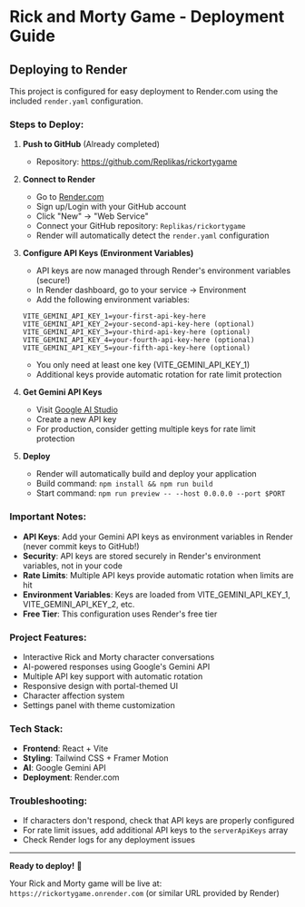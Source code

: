 # Rick and Morty Game - Deployment Guide

## Deploying to Render

This project is configured for easy deployment to Render.com using the included `render.yaml` configuration.

### Steps to Deploy:

1. **Push to GitHub** (Already completed)
   - Repository: https://github.com/Replikas/rickortygame

2. **Connect to Render**
   - Go to [Render.com](https://render.com)
   - Sign up/Login with your GitHub account
   - Click "New" → "Web Service"
   - Connect your GitHub repository: `Replikas/rickortygame`
   - Render will automatically detect the `render.yaml` configuration

3. **Configure API Keys (Environment Variables)**
   - API keys are now managed through Render's environment variables (secure!)
   - In Render dashboard, go to your service → Environment
   - Add the following environment variables:
   
   ```
   VITE_GEMINI_API_KEY_1=your-first-api-key-here
   VITE_GEMINI_API_KEY_2=your-second-api-key-here (optional)
   VITE_GEMINI_API_KEY_3=your-third-api-key-here (optional)
   VITE_GEMINI_API_KEY_4=your-fourth-api-key-here (optional)
   VITE_GEMINI_API_KEY_5=your-fifth-api-key-here (optional)
   ```
   
   - You only need at least one key (VITE_GEMINI_API_KEY_1)
   - Additional keys provide automatic rotation for rate limit protection

4. **Get Gemini API Keys**
   - Visit [Google AI Studio](https://ai.google.dev/)
   - Create a new API key
   - For production, consider getting multiple keys for rate limit protection

5. **Deploy**
   - Render will automatically build and deploy your application
   - Build command: `npm install && npm run build`
   - Start command: `npm run preview -- --host 0.0.0.0 --port $PORT`

### Important Notes:

- **API Keys**: Add your Gemini API keys as environment variables in Render (never commit keys to GitHub!)
- **Security**: API keys are stored securely in Render's environment variables, not in your code
- **Rate Limits**: Multiple API keys provide automatic rotation when limits are hit
- **Environment Variables**: Keys are loaded from VITE_GEMINI_API_KEY_1, VITE_GEMINI_API_KEY_2, etc.
- **Free Tier**: This configuration uses Render's free tier

### Project Features:

- Interactive Rick and Morty character conversations
- AI-powered responses using Google's Gemini API
- Multiple API key support with automatic rotation
- Responsive design with portal-themed UI
- Character affection system
- Settings panel with theme customization

### Tech Stack:

- **Frontend**: React + Vite
- **Styling**: Tailwind CSS + Framer Motion
- **AI**: Google Gemini API
- **Deployment**: Render.com

### Troubleshooting:

- If characters don't respond, check that API keys are properly configured
- For rate limit issues, add additional API keys to the `serverApiKeys` array
- Check Render logs for any deployment issues

---

**Ready to deploy!** 🚀

Your Rick and Morty game will be live at: `https://rickortygame.onrender.com` (or similar URL provided by Render)
